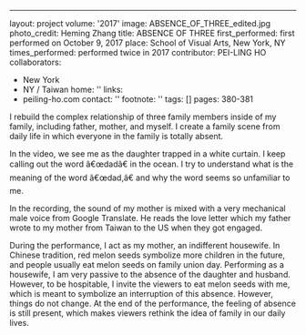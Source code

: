 ---
layout: project
volume: '2017'
image: ABSENCE_OF_THREE_edited.jpg
photo_credit: Heming Zhang
title: ABSENCE OF THREE
first_performed: first performed on October 9, 2017
place: School of Visual Arts, New York, NY
times_performed: performed twice in 2017
contributor: PEI-LING HO
collaborators:
- New York
- NY / Taiwan
home: ''
links:
- peiling-ho.com
contact: ''
footnote: ''
tags: []
pages: 380-381



I rebuild the complex relationship of three family members inside of my family, including father, mother, and myself. I create a family scene from daily life in which everyone in the family is totally absent.

In the video, we see me as the daughter trapped in a white curtain. I keep calling out the word â€œdadâ€ in the ocean. I try to understand what is the meaning of the word â€œdad,â€ and why the word seems so unfamiliar to me.

In the recording, the sound of my mother is mixed with a very mechanical male voice from Google Translate. He reads the love letter which my father wrote to my mother from Taiwan to the US when they got engaged.

During the performance, I act as my mother, an indifferent housewife. In Chinese tradition, red melon seeds symbolize more children in the future, and people usually eat melon seeds on family union day. Performing as a housewife, I am very passive to the absence of the daughter and husband. However, to be hospitable, I invite the viewers to eat melon seeds with me, which is meant to symbolize an interruption of this absence. However, things do not change. At the end of the performance, the feeling of absence is still present, which makes viewers rethink the idea of family in our daily lives.
